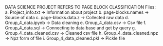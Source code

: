 DATA SCIENCE PROJECT REFERS TO PAGE BLOCK CLASSIFICATION
Files:
  a. Project_info.txt -> Information about project
  b. page-blocks.names -> Source of data
  c. page-blocks.data.z -> Collected raw data
  d. Group_4_data.ipynb -> Data cleaning
  e. Group_4_data.csv -> Csv file
  f. Group_4_data.sql -> Connecting to data base and get by query
  g. Group_4_data_cleaned.csv -> Cleaned csv file
  h. Group_4_data_cleaned.npz -> Npz form of file
  i. Group_4_data_cleaned.pkl -> Pickle file

